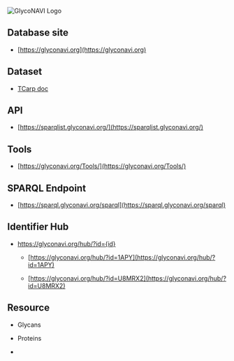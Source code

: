 
![GlycoNAVI Logo](https://glyconavi.org/img/GlycoNAVI.png)

## Database site

* [https://glyconavi.org](https://glyconavi.org)

## Dataset

* [TCarp doc](/doc/tcarp/)

## API

* [https://sparqlist.glyconavi.org/](https://sparqlist.glyconavi.org/)

## Tools

* [https://glyconavi.org/Tools/](https://glyconavi.org/Tools/)

## SPARQL Endpoint

* [https://sparql.glyconavi.org/sparql](https://sparql.glyconavi.org/sparql)

## Identifier Hub

* https://glyconavi.org/hub/?id={id} 

  * [https://glyconavi.org/hub/?id=1APY](https://glyconavi.org/hub/?id=1APY)
 
  * [https://glyconavi.org/hub/?id=U8MRX2](https://glyconavi.org/hub/?id=U8MRX2)

## Resource

* Glycans

* Proteins

* 



